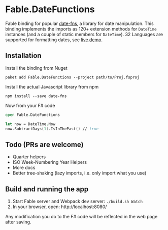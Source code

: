 # Fable.DateFunctions 

Fable binding for popular [date-fns](https://date-fns.org/), a library for date manipulation. This binding implements the imports as 120+ extension methods for `DateTime` instances (and a couple of static members for `DateTime`). 32 Languages are supported for formatting dates, see [live demo](https://zaid-ajaj.github.io/Fable.DateFunctions/).

## Installation 
Install the binding from Nuget
```
paket add Fable.DateFunctions --project path/to/Proj.fsproj 
```
Install the actual Javascript library from npm
```
npm install --save date-fns
```
Now from your F# code
```fs
open Fable.DateFunctions 

let now = DateTime.Now
now.SubtractDays(1).IsInThePast() // true
```

## Todo (PRs are welcome)
 - Quarter helpers
 - ISO Week-Numbering Year Helpers
 - More docs
 - Better tree-shaking (lazy imports, i.e. only import what you use)

## Build and running the app

1. Start Fable server and Webpack dev server: `./build.sh Watch`
2. In your browser, open: http://localhost:8080/

Any modification you do to the F# code will be reflected in the web page after 
saving.


